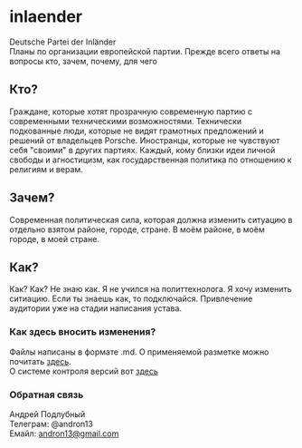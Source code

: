 # inlaender 
Deutsche Partei der Inländer  
Планы по организации европейской партии.
Прежде всего ответы на вопросы кто, зачем, почему, для чего

## Кто?
Граждане, которые хотят прозрачную современную партию с современными техническими возможностями. 
Технически подкованные люди, которые не видят грамотных предложений и решений от владельцев Porsche.
Иностранцы, которые не чувствуют себя "своими" в других партиях.
Каждый, кому близки идеи личной свободы и агностицизм, как государственная политика по отношению к религиям и верам.

## Зачем?
Современная политическая сила, которая должна изменить ситуацию в отдельно взятом районе, городе, стране. 
В моём районе, в моём городе, в моей стране. 

## Как?
Как? Как?
Не знаю как. Я не учился на политтехнолога. Я хочу изменить ситиацию. Если ты знаешь как, то подключайся. 
Привлечение аудитории уже на стадии написания устава. 

### Как здесь вносить изменения?
Файлы написаны в формате .md. О применяемой разметке можно почитать [здесь](https://github.com/fletcher/MultiMarkdown/blob/master/Documentation/Markdown%20Syntax.md "MD").  
О системе контроля версий вот [здесь](https://git-scm.com/book/ru/v1/%D0%92%D0%B2%D0%B5%D0%B4%D0%B5%D0%BD%D0%B8%D0%B5-%D0%A3%D1%81%D1%82%D0%B0%D0%BD%D0%BE%D0%B2%D0%BA%D0%B0-Git "Git") 


### Обратная связь
Андрей Подлубный  
Телеграм: @andron13  
Емайл: andron13@gmail.com  
